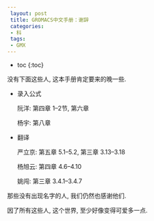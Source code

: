 ```yaml
---
 layout: post
 title: GROMACS中文手册：谢辞
 categories:
 - 科
 tags:
 - GMX
---
```


* toc
{:toc}

<p>没有下面这些人, 这本手册肯定要来的晚一些.</p>

<ul class="incremental">
<li><p>录入公式</p>

<p>阮洋: 第四章 1&#8211;2节, 第六章</p>

<p>杨宇: 第八章</p></li>
<li><p>翻译</p>

<p>严立京: 第五章 5.1&#8211;5.2, 第三章 3.13&#8211;3.18</p>

<p>杨旭云: 第四章 4.6&#8211;4.10</p>

<p>姚闯: 第三章 3.4.1&#8211;3.4.7</p></li>
</ul>

<p>那些没有出现名字的人, 我们仍然也感谢他们.</p>

<p>因了所有这些人, 这个世界, 至少好像变得可爱多一点.</p>
